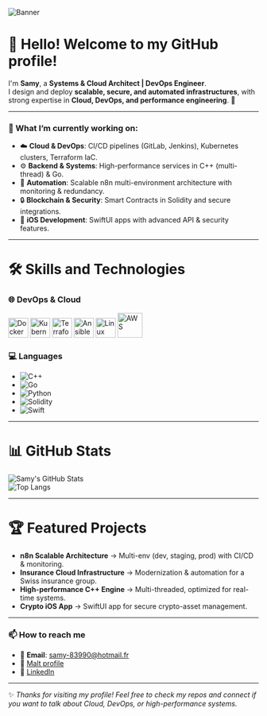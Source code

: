 ![Banner](https://ibb.co/cKCjbFBL)

# 👋 Hello! Welcome to my GitHub profile!  
I'm **Samy**, a **Systems & Cloud Architect | DevOps Engineer**.  
I design and deploy **scalable, secure, and automated infrastructures**, with strong expertise in **Cloud, DevOps, and performance engineering**. 🚀  

---

### 🌱 What I’m currently working on:
- ☁️ **Cloud & DevOps**: CI/CD pipelines (GitLab, Jenkins), Kubernetes clusters, Terraform IaC.  
- ⚙️ **Backend & Systems**: High-performance services in C++ (multi-thread) & Go.  
- 🤖 **Automation**: Scalable n8n multi-environment architecture with monitoring & redundancy.  
- 🔒 **Blockchain & Security**: Smart Contracts in Solidity and secure integrations.  
- 📱 **iOS Development**: SwiftUI apps with advanced API & security features.  

---

# 🛠️ Skills and Technologies

### 🌐 DevOps & Cloud
<p>
  <img src="https://cdn.jsdelivr.net/gh/devicons/devicon/icons/docker/docker-original.svg" width="40" height="40" alt="Docker" />
  <img src="https://cdn.jsdelivr.net/gh/devicons/devicon/icons/kubernetes/kubernetes-plain.svg" width="40" height="40" alt="Kubernetes" />
  <img src="https://cdn.jsdelivr.net/gh/devicons/devicon/icons/terraform/terraform-original.svg" width="40" height="40" alt="Terraform" />
  <img src="https://cdn.jsdelivr.net/gh/devicons/devicon/icons/ansible/ansible-original.svg" width="40" height="40" alt="Ansible" />
  <img src="https://cdn.jsdelivr.net/gh/devicons/devicon/icons/linux/linux-original.svg" width="40" height="40" alt="Linux" />
  <img src="https://cdn.jsdelivr.net/gh/devicons/devicon/icons/amazonwebservices/amazonwebservices-original-wordmark.svg" width="50" height="50" alt="AWS" />
</p>

### 💻 Languages
- ![C++](https://img.shields.io/badge/-C++-00599C?logo=cplusplus&logoColor=white&style=flat)
- ![Go](https://img.shields.io/badge/-Go-00ADD8?logo=go&logoColor=white&style=flat)
- ![Python](https://img.shields.io/badge/-Python-3776AB?logo=python&logoColor=white&style=flat)
- ![Solidity](https://img.shields.io/badge/-Solidity-363636?logo=solidity&logoColor=white&style=flat)
- ![Swift](https://img.shields.io/badge/-Swift-FA7343?logo=swift&logoColor=white&style=flat)

---

# 📊 GitHub Stats
![Samy's GitHub Stats](https://github-readme-stats.vercel.app/api?username=Samy83990&show_icons=true&theme=radical)  
![Top Langs](https://github-readme-stats.vercel.app/api/top-langs/?username=Samy83990&layout=compact&theme=radical)

---

# 🏆 Featured Projects
- **n8n Scalable Architecture** → Multi-env (dev, staging, prod) with CI/CD & monitoring.  
- **Insurance Cloud Infrastructure** → Modernization & automation for a Swiss insurance group.  
- **High-performance C++ Engine** → Multi-threaded, optimized for real-time systems.  
- **Crypto iOS App** → SwiftUI app for secure crypto-asset management.  

---

### 📫 How to reach me
- 📧 **Email**: samy-83990@hotmail.fr  
- 💼 [Malt profile](https://www.malt.fr/profile/tonlien)  
- 🔗 [LinkedIn](https://www.linkedin.com/in/samy-chakrouni)  

---

✨ *Thanks for visiting my profile! Feel free to check my repos and connect if you want to talk about Cloud, DevOps, or high-performance systems.*  
